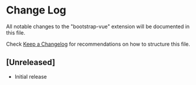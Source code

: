 # Change Log

All notable changes to the "bootstrap-vue" extension will be documented in this file.

Check [Keep a Changelog](http://keepachangelog.com/) for recommendations on how to structure this file.

## [Unreleased]

- Initial release